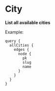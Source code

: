 City
====

**List all available cities**

Example:

```graphiql
query {
  allCities {
    edges {
      node {
        pk
        slug
        name
      }
    }
  }
}
```
